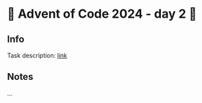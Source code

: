 # 🎄 Advent of Code 2024 - day 2 🎄

## Info

Task description: [link](https://adventofcode.com/2024/day/2)

## Notes

...
